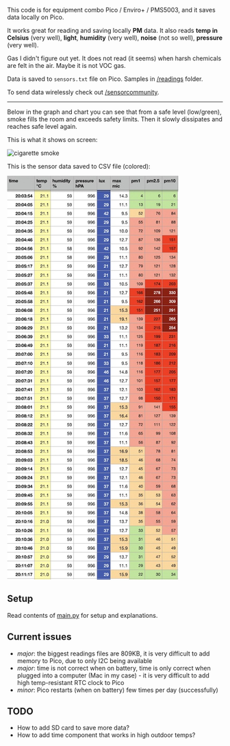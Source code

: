 This code is for equipment combo Pico / Enviro+ / PMS5003, and it 
saves data locally on Pico.

It works great for reading and saving locally **PM** data. It also 
reads **temp in Celsius** (very well), **light**, **humidity** (very 
well), **noise** (not so well), **pressure** (very well). 

Gas I didn't figure out yet. It does not read (it seems) when harsh 
chemicals are felt in the air. Maybe it is not VOC gas. 

Data is saved to `sensors.txt` file on Pico. Samples in [/readings](../../doc/readings) folder. 

To send data wirelessly check out [/sensorcommunity](../sensorcommunity/README.md). 

----

Below in the graph and chart you can see that from a safe level (low/green), smoke fills the room and exceeds safety limits. Then it slowly dissipates and reaches safe level again.

This is what it shows on screen: 

![cigarette smoke](../../doc/cigarette%20smoke.jpeg)

This is the sensor data saved to CSV file (colored): 

![cigarette smoke data](../../doc/quick%20smoke.jpg)



Setup
-----
Read contents of [main.py](main.py) for setup and explanations. 


Current issues
--------------

- *major*: the biggest readings files are 809KB, it is very difficult to add memory to Pico, due to only I2C being available 
- *major*: time is not correct when on battery, time is only correct 
  when plugged into a computer (Mac in my case) - it is very difficult to add high temp-resistant RTC clock to Pico 
- *minor*: Pico restarts (when on battery) few times per day (successfully) 


TODO
----

- How to add SD card to save more data? 
- How to add time component that works in high outdoor temps? 
